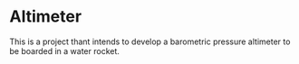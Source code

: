 Altimeter
=========

This is a project thant intends to develop a barometric pressure altimeter to be boarded in a water rocket. 

